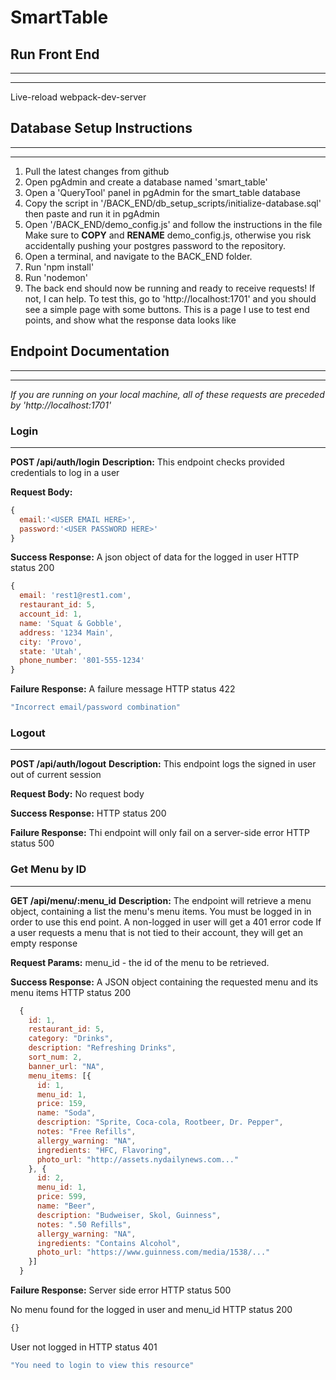 # SmartTable

## Run Front End
---
---
Live-reload
webpack-dev-server





## Database Setup Instructions
---
---
1. Pull the latest changes from github
2. Open pgAdmin and create a database named 'smart_table'
3. Open a 'QueryTool' panel in pgAdmin for the smart_table database
4. Copy the script in '/BACK_END/db_setup_scripts/initialize-database.sql' then paste and run it in pgAdmin
5. Open '/BACK_END/demo_config.js' and follow the instructions in the file
  Make sure to **COPY** and **RENAME** demo_config.js, otherwise you risk accidentally pushing your postgres password to the repository.
6. Open a terminal, and navigate to the BACK_END folder.
7. Run 'npm install'
8. Run 'nodemon'
9. The back end should now be running and ready to receive requests! If not, I can help.
To test this, go to 'http://localhost:1701' and you should see a simple page with some buttons. This is a page I use to test end points, and show what the response data looks like

## Endpoint Documentation
---
---

*If you are running on your local machine, all of these requests are preceded by 'http://localhost:1701'*

### Login 
---
**POST  /api/auth/login**
**Description:** 
This endpoint checks provided credentials to log in a user

**Request Body:**
```javascript
{
  email:'<USER EMAIL HERE>',
  password:'<USER PASSWORD HERE>'
}
```

**Success Response:**
A json object of data for the logged in user
HTTP status 200
```javascript
{
  email: 'rest1@rest1.com',
  restaurant_id: 5,
  account_id: 1,
  name: 'Squat & Gobble',
  address: '1234 Main',
  city: 'Provo',
  state: 'Utah',
  phone_number: '801-555-1234'
}
```

**Failure Response:**
A failure message
HTTP status 422
```javascript
"Incorrect email/password combination"
```

### Logout
---
**POST /api/auth/logout**
**Description:** 
This endpoint logs the signed in user out of current session

**Request Body:**
No request body

**Success Response:**
HTTP status 200

**Failure Response:**
Thi endpoint will only fail on a server-side error
HTTP status 500


### Get Menu by ID
---
**GET /api/menu/:menu_id**
**Description:** 
The endpoint will retrieve a menu object, containing a list the menu's menu items.
You must be logged in in order to use this end point. A non-logged in user will get a 401 error code
If a user requests a menu that is not tied to their account, they will get an empty response

**Request Params:**
menu_id - the id of the menu to be retrieved.

**Success Response:**
A JSON object containing the requested menu and its menu items
HTTP status 200
```javascript
  {
    id: 1,
    restaurant_id: 5,
    category: "Drinks",
    description: "Refreshing Drinks",
    sort_num: 2,
    banner_url: "NA",
    menu_items: [{
      id: 1,
      menu_id: 1,
      price: 159,
      name: "Soda",
      description: "Sprite, Coca-cola, Rootbeer, Dr. Pepper",
      notes: "Free Refills",
      allergy_warning: "NA",
      ingredients: "HFC, Flavoring",
      photo_url: "http://assets.nydailynews.com..."
    }, {
      id: 2,
      menu_id: 1,
      price: 599,
      name: "Beer",
      description: "Budweiser, Skol, Guinness",
      notes: ".50 Refills",
      allergy_warning: "NA",
      ingredients: "Contains Alcohol",
      photo_url: "https://www.guinness.com/media/1538/..."
    }]
  }
```
**Failure Response:**
Server side error
HTTP status 500

No menu found for the logged in user and menu_id
HTTP status 200
```javascript
{}
```

User not logged in
HTTP status 401
```javascript
"You need to login to view this resource"
```

